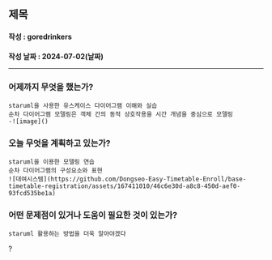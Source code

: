 ## 제목
#### 작성 : goredrinkers
**작성 날짜 : 2024-07-02(날짜)**

---
### 어제까지 무엇을 했는가?
    staruml을 사용한 유스케이스 다이어그램 이해와 실습
    순차 다이어그램 모델링은 객체 간의 동적 상호작용을 시간 개념을 중심으로 모델링
    -![image]()

### 오늘 무엇을 계획하고 있는가?
    staruml을 이용한 모델링 연습
    순차 다이어그램의 구성요소와 표현
    ![대여시스템](https://github.com/Dongseo-Easy-Timetable-Enroll/base-timetable-registration/assets/167411010/46c6e30d-a8c8-450d-aef0-93fcd535be1a)

### 어떤 문제점이 있거나 도움이 필요한 것이 있는가?
    staruml 활용하는 방법을 더욱 알아야겠다
?